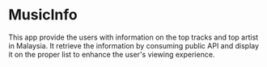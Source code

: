 # MusicInfo

This app provide the users with information on the top tracks and top artist in Malaysia. It retrieve the information by consuming public API and display it on the proper list to enhance the user's viewing experience.
